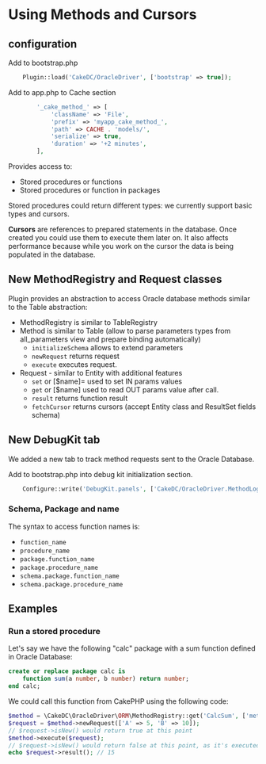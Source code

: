 # Using Methods and Cursors

## configuration

Add to bootstrap.php
```php
	Plugin::load('CakeDC/OracleDriver', ['bootstrap' => true]);
```

Add to app.php to Cache section
```php
        '_cake_method_' => [
            'className' => 'File',
            'prefix' => 'myapp_cake_method_',
            'path' => CACHE . 'models/',
            'serialize' => true,
            'duration' => '+2 minutes',
        ],
```

Provides access to:
- Stored procedures or functions
- Stored procedures or function in packages

Stored procedures could return different types: we currently support basic
types and cursors.

**Cursors** are references to prepared statements in the database. Once created you could use them to execute them
later on. It also affects performance because while you work on the cursor the data is being populated in the
database.

## New MethodRegistry and Request classes
Plugin provides an abstraction to access Oracle database methods similar to the Table abstraction:
- MethodRegistry is similar to TableRegistry
- Method is similar to Table (allow to parse parameters types from all_parameters view and prepare binding automatically)
  - `initializeSchema` allows to extend parameters
  - `newRequest` returns request
  - `execute` executes request.
- Request - similar to Entity with additional features
  - `set` or [$name]= used to set IN params values
  - `get` or [$name] used to read OUT params value after call.
  - `result` returns function result
  - `fetchCursor` returns cursors (accept Entity class and ResultSet fields schema)

## New DebugKit tab
We added a new tab to track method requests sent to the Oracle Database.

Add to bootstrap.php into debug kit initialization section.

```php
    Configure::write('DebugKit.panels', ['CakeDC/OracleDriver.MethodLog']);
```

### Schema, Package and name

The syntax to access function names is:

- `function_name`
- `procedure_name`
- `package.function_name`
- `package.procedure_name`
- `schema.package.function_name`
- `schema.package.procedure_name`

## Examples
### Run a stored procedure

Let's say we have the following "calc" package with a sum function defined in Oracle Database:

```sql
create or replace package calc is
    function sum(a number, b number) return number;
end calc;
```

We could call this function from CakePHP using the following code:

```php
$method = \CakeDC\OracleDriver\ORM\MethodRegistry::get('CalcSum', ['method' => 'CALC.SUM']);
$request = $method->newRequest(['A' => 5, 'B' => 10]);
// $request->isNew() would return true at this point
$method->execute($request);
// $request->isNew() would return false at this point, as it's executed already
echo $request->result(); // 15
```
